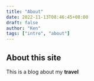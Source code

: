 ```yaml
---
title: "About"
date: 2022-11-13T08:46:45+08:00
draft: false
author: "Ken"
tags: ["intro", "about"]
---
```


## About this site ##

This is a blog about my **travel**
